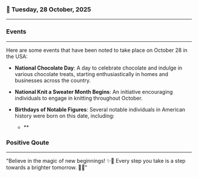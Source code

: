### 📅 Tuesday, 28 October, 2025
------
### Events
------
Here are some events that have been noted to take place on October 28 in the USA:

- **National Chocolate Day**: A day to celebrate chocolate and indulge in various chocolate treats, starting enthusiastically in homes and businesses across the country.
  
- **National Knit a Sweater Month Begins**: An initiative encouraging individuals to engage in knitting throughout October. 

- **Birthdays of Notable Figures**: Several notable individuals in American history were born on this date, including:
  - **
### Positive Qoute
------
"Believe in the magic of new beginnings! ✨🌻 Every step you take is a step towards a brighter tomorrow. 🌈💪"
